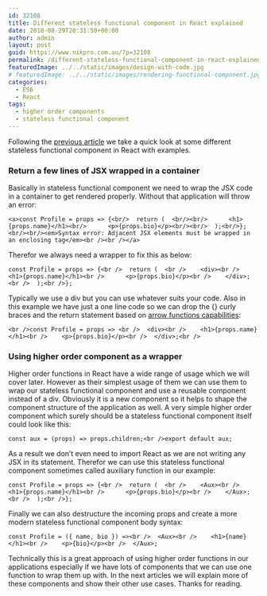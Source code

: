 ```yaml
---
id: 32108
title: Different stateless functional component in React explained
date: 2018-08-29T20:31:50+00:00
author: admin
layout: post
guid: https://www.nikpro.com.au/?p=32108
permalink: /different-stateless-functional-component-in-react-explained/
featuredImage: ../../static/images/design-with-code.jpg
# featuredImage: ../../static/images/rendering-functional-component.jpg
categories:
  - ES6
  - React
tags:
  - higher order components
  - stateless functional component
---
```

Following the [previous article](https://www.nikpro.com.au/functional-component-in-react-explained-with-examples/) we take a quick look at some different stateless functional component in React with examples.

### Return a few lines of JSX wrapped in a container 

Basically in stateless functional component we need to wrap the JSX code in a container to get rendered properly. Without that application will throw an error:


```
<a>const Profile = props => {<br/>  return (  <br/><br/>      <h1>{props.name}</h1><br/>      <p>{props.bio}</p><br/><br/>  );<br/>};<br/><br/><em>Syntax error: Adjacent JSX elements must be wrapped in an enclosing tag</em><br /><br /></a>
```


Therefor we always need a wrapper to fix this as below:


```
const Profile = props => {<br />  return (  <br />    <div><br />      <h1>{props.name}</h1><br />      <p>{props.bio}</p><br />    </div>;<br />  );<br />};
```


Typically we use a div but you can use whatever suits your code. Also in this example we have just a one line code so we can drop the {} curly braces and the return statement based on [arrow functions capabilities](https://www.nikpro.com.au/some-arrow-function-benefits-with-examples-explained/):

```
<br />const Profile = props => <br />  <div><br />    <h1>{props.name}</h1><br />    <p>{props.bio}</p><br />  </div>;<br />
```


### Using higher order component as a wrapper

Higher order functions in React have a wide range of usage which we will cover later. However as their simplest usage of them we can use them to wrap our stateless functional component and use a reusable component instead of a div. Obviously it is a new component so it helps to shape the component structure of the application as well. A very simple higher order component which surely should be a stateless functional component itself could look like this:


```
const aux = (props) => props.children;<br />export default aux;
```


As a result we don&#8217;t even need to import React as we are not writing any JSX in its statement. Therefor we can use this stateless functional component sometimes called auxiliary function in our example:


```
const Profile = props => {<br />  return (  <br />    <Aux><br />      <h1>{props.name}</h1><br />      <p>{props.bio}</p><br />    </Aux>;<br />  );<br />};
```


Finally we can also destructure the incoming props and create a more modern stateless functional component body syntax:


```
const Profile = ({ name, bio }) =><br />  <Aux><br />    <h1>{name}</h1><br />    <p>{bio}</p><br />  </Aux>;
```


Technically this is a great approach of using higher order functions in our applications especially if we have lots of components that we can use one function to wrap them up with. In the next articles we will explain more of these components and show their other use cases. Thanks for reading.